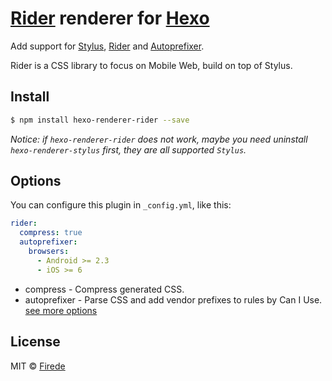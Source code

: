 # [Rider](https://github.com/ecomfe/rider) renderer for [Hexo](https://github.com/hexojs/hexo)

Add support for [Stylus](https://github.com/LearnBoost/stylus), [Rider](https://github.com/ecomfe/rider) and [Autoprefixer](https://github.com/ai/autoprefixer).

Rider is a CSS library to focus on Mobile Web, build on top of Stylus.

## Install

```sh
$ npm install hexo-renderer-rider --save
```

_Notice: if `hexo-renderer-rider` does not work, maybe you need uninstall `hexo-renderer-stylus` first, they are all supported `Stylus`._

## Options

You can configure this plugin in `_config.yml`, like this:

```yaml
rider:
  compress: true
  autoprefixer:
    browsers:
      - Android >= 2.3
      - iOS >= 6
```

* compress - Compress generated CSS.
* autoprefixer - Parse CSS and add vendor prefixes to rules by Can I Use. [see more options](https://github.com/postcss/autoprefixer#browsers)

## License

MIT &copy; [Firede](https://github.com/firede)
